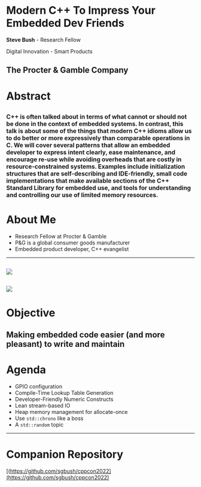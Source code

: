 # Modern C++ To Impress Your Embedded Dev Friends
**Steve Bush** - Research Fellow

Digital Innovation - Smart Products

The Procter & Gamble Company
---
# Abstract
<span style="font-size:75%;">C++ is often talked about in terms of what cannot or should not be done in the context of embedded systems.  In contrast, this talk is about some of the things that modern C++ idioms allow us to do better or more expressively than comparable operations in C.  We will cover several patterns that allow an embedded developer to express intent clearly, ease maintenance, and encourage re-use while avoiding overheads that are costly in resource-constrained systems.  Examples include initialization structures that are self-describing and IDE-friendly, small code implementations that make available sections of the C++ Standard Library for embedded use, and tools for understanding and controlling our use of limited memory resources.</span>
---
# About Me
* Research Fellow at Procter & Gamble
* P&G is a global consumer goods manufacturer
* Embedded product developer, C++ evangelist
---
<image src="assets/PGBrands.png" style="max-width: 100%;"></image>
---
<image src="assets/CESProducts.png" style="max-width: 100%;"></image> 
---
# Objective
Making embedded code easier (and more pleasant) to write and maintain
---
# Agenda
* GPIO configuration
* Compile-Time Lookup Table Generation
* Developer-Friendly Numeric Constructs
* Lean stream-based IO
* Heap memory management for allocate-once 
* Use `std::chrono` like a boss
* A `std::random` topic
---
# Companion Repository
[(https://github.com/sgbush/cppcon2022](https://github.com/sgbush/cppcon2022)
